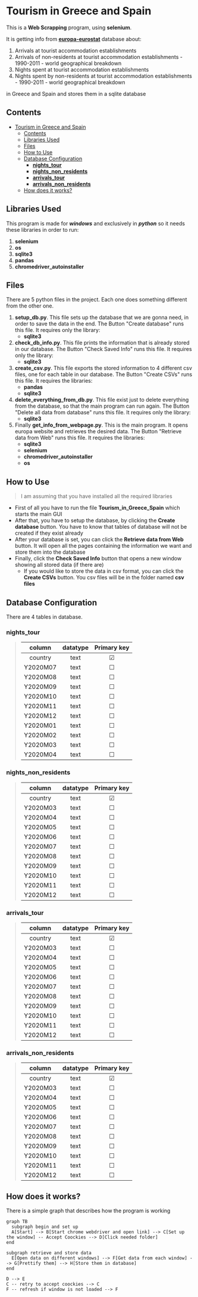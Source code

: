 # Tourism in Greece and Spain

This is a **Web Scrapping** program, using **selenium**.

It is getting info from [**europa-eurostat**](https://ec.europa.eu/eurostat/web/tourism/data/database "eurostat database") database about:

1. Arrivals at tourist accommodation establishments
2. Arrivals of non-residents at tourist accommodation establishments - 1990-2011 - world geographical breakdown
3. Nights spent at tourist accommodation establishments
4. Nights spent by non-residents at tourist accommodation establishments - 1990-2011 - world geographical breakdown

in Greece and Spain and stores them in a sqlite database

## Contents

- [Tourism in Greece and Spain](#tourism-in-greece-and-spain)
  - [Contents](#contents)
  - [Libraries Used](#libraries-used)
  - [Files](#files)
  - [How to Use](#how-to-use)
  - [Database Configuration](#database-configuration)
    - [**nights_tour**](#nights_tour)
    - [**nights_non_residents**](#nights_non_residents)
    - [**arrivals_tour**](#arrivals_tour)
    - [**arrivals_non_residents**](#arrivals_non_residents)
  - [How does it works?](#how-does-it-works)

## Libraries Used

This program is made for **_windows_** and exclusively in **_python_** so it needs these libraries in order to run:

1. **selenium**
2. **os**
3. **sqlite3**
4. **pandas**
5. **chromedriver_autoinstaller**

## Files

There are 5 python files in the project. Each one does something different from the other one.

1. **setup_db.py**. This file sets up the database that we are gonna need, in order to save the data in the end. The Button "Create database" runs this file. It requires only the library:
   - **sqlite3**
2. **check_db_info.py**. This file prints the information that is already stored in our database. The Button "Check Saved Info" runs this file. It requires only the library:
   - **sqlite3**
3. **create_csv.py**. This file exports the stored information to 4 different csv files, one for each table in our database. The Button "Create CSVs" runs this file. It requires the libraries:
   - **pandas**
   - **sqlite3**
4. **delete_everything_from_db.py**. This file exist just to delete everything from the database, so that the main program can run again. The Button "Delete all data from database" runs this file. It requires only the library:
   - **sqlite3**
5. Finally **get_info_from_webpage.py**. This is the main program. It opens europa website and retrieves the desired data. The Button "Retrieve data from Web" runs this file. It requires the libraries:
   - **sqlite3**
   - **selenium**
   - **chromedriver_autoinstaller**
   - **os**

## How to Use

> I am assuming that you have installed all the required libraries

- First of all you have to run the file **Tourism_in_Greece_Spain** which starts the main GUI
- After that, you have to setup the database, by clicking the **Create database** button. You have to know that tables of database will not be created if they exist already
- After your database is set, you can click the **Retrieve data from Web** button. It will open all the pages containing the information we want and store them into the database
- Finally, click the **Check Saved Info** button that opens a new window showing all stored data (if there are)
  - If you would like to store the data in csv format, you can click the **Create CSVs** button. You csv files will be in the folder named **csv files**

## Database Configuration

There are 4 tables in database.

### **nights_tour**

> |  column  | datatype | Primary key |
> | :------: | :------: | :---------: |
> | country  |   text   |   &#9745;   |
> | Y2020M07 |   text   |   &#9744;   |
> | Y2020M08 |   text   |   &#9744;   |
> | Y2020M09 |   text   |   &#9744;   |
> | Y2020M10 |   text   |   &#9744;   |
> | Y2020M11 |   text   |   &#9744;   |
> | Y2020M12 |   text   |   &#9744;   |
> | Y2020M01 |   text   |   &#9744;   |
> | Y2020M02 |   text   |   &#9744;   |
> | Y2020M03 |   text   |   &#9744;   |
> | Y2020M04 |   text   |   &#9744;   |

### **nights_non_residents**

> |  column  | datatype | Primary key |
> | :------: | :------: | :---------: |
> | country  |   text   |   &#9745;   |
> | Y2020M03 |   text   |   &#9744;   |
> | Y2020M04 |   text   |   &#9744;   |
> | Y2020M05 |   text   |   &#9744;   |
> | Y2020M06 |   text   |   &#9744;   |
> | Y2020M07 |   text   |   &#9744;   |
> | Y2020M08 |   text   |   &#9744;   |
> | Y2020M09 |   text   |   &#9744;   |
> | Y2020M10 |   text   |   &#9744;   |
> | Y2020M11 |   text   |   &#9744;   |
> | Y2020M12 |   text   |   &#9744;   |

### **arrivals_tour**

> |  column  | datatype | Primary key |
> | :------: | :------: | :---------: |
> | country  |   text   |   &#9745;   |
> | Y2020M03 |   text   |   &#9744;   |
> | Y2020M04 |   text   |   &#9744;   |
> | Y2020M05 |   text   |   &#9744;   |
> | Y2020M06 |   text   |   &#9744;   |
> | Y2020M07 |   text   |   &#9744;   |
> | Y2020M08 |   text   |   &#9744;   |
> | Y2020M09 |   text   |   &#9744;   |
> | Y2020M10 |   text   |   &#9744;   |
> | Y2020M11 |   text   |   &#9744;   |
> | Y2020M12 |   text   |   &#9744;   |

### **arrivals_non_residents**

> |  column  | datatype | Primary key |
> | :------: | :------: | :---------: |
> | country  |   text   |   &#9745;   |
> | Y2020M03 |   text   |   &#9744;   |
> | Y2020M04 |   text   |   &#9744;   |
> | Y2020M05 |   text   |   &#9744;   |
> | Y2020M06 |   text   |   &#9744;   |
> | Y2020M07 |   text   |   &#9744;   |
> | Y2020M08 |   text   |   &#9744;   |
> | Y2020M09 |   text   |   &#9744;   |
> | Y2020M10 |   text   |   &#9744;   |
> | Y2020M11 |   text   |   &#9744;   |
> | Y2020M12 |   text   |   &#9744;   |

## How does it works?

There is a simple graph that describes how the program is working

```mermaid
graph TB
  subgraph begin and set up
  A[Start] --> B[Start chrome webdriver and open link] --> C[Set up the window] -- Accept Coockies --> D[Click needed folder]
end

subgraph retrieve and store data
  E[Open data on different windows] --> F[Get data from each window] --> G[Prettify them] --> H[Store them in database]
end

D --> E
C -- retry to accept coockies --> C
F -- refresh if window is not loaded --> F
```
